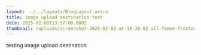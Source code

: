 ```yaml
---
layout: ../../layouts/BlogLayout.astro
title: image upload destination test
date: 2025-02-08T13:57:00.000Z
thumbnail: /uploads/screenshot-2025-02-03-at-18-28-02-all-femme-fronted-allfemmefronted-•-instagram-photos-and-videos.png
---
```

testing image upload destination
